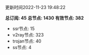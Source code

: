 更新时间2022-11-23 19:48:22

**总订阅: 45**
**总节点: 1430**
**有效节点: 382**
- ssr节点: 15
- v2ray节点: 323
- trojan节点: 40
- ss节点: 4
